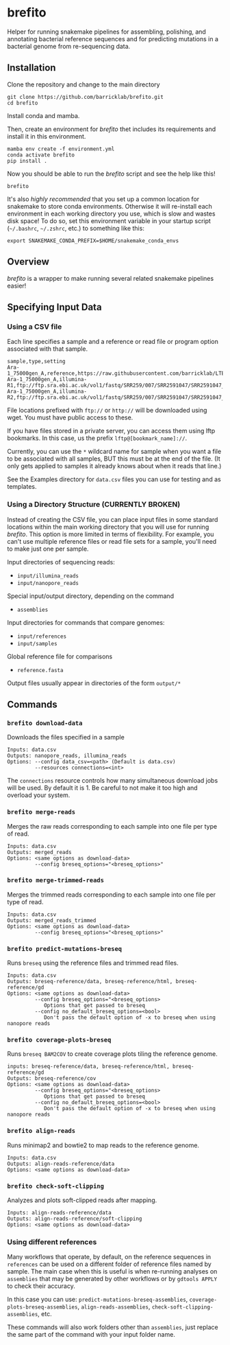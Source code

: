 # brefito

Helper for running snakemake pipelines for assembling, polishing, and annotating bacterial reference sequences and for predicting mutations in a bacterial genome from re-sequencing data.

## Installation

Clone the repository and change to the main directory
```
git clone https://github.com/barricklab/brefito.git
cd brefito
```

Install conda and mamba.

Then, create an environment for _brefito_ thet includes its requirements and install it in this environment.

```
mamba env create -f environment.yml
conda activate brefito
pip install .
```

Now you should be able to run the _brefito_ script and see the help like this!
```
brefito
```

It's also *highly recommended* that you set up a common location for snakemake to store conda environments. Otherwise it will re-install each environment in each working directory you use, which is slow and wastes disk space! To do so, set this environment variable in your startup script (`~/.bashrc`, `~/.zshrc`, etc.) to something like this:
```
export SNAKEMAKE_CONDA_PREFIX=$HOME/snakemake_conda_envs
```

## Overview

_brefito_ is a wrapper to make running several related snakemake pipelines easier!

## Specifying Input Data

### Using a CSV file

Each line specifies a sample and a reference or read file or program option associated with that sample.

```
sample,type,setting
Ara-1_75000gen_A,reference,https://raw.githubusercontent.com/barricklab/LTEE/7da91974eafac0c5a8f903ae57275795d4395af2/reference/REL606.gbk
Ara-1_75000gen_A,illumina-R1,ftp://ftp.sra.ebi.ac.uk/vol1/fastq/SRR259/007/SRR2591047/SRR2591047_1.fastq.gz
Ara-1_75000gen_A,illumina-R2,ftp://ftp.sra.ebi.ac.uk/vol1/fastq/SRR259/007/SRR2591047/SRR2591047_2.fastq.gz
```

File locations prefixed with `ftp://` or `http://` will be downloaded using wget. You must have public access to these.

If you have files stored in a private server, you can access them using lftp bookmarks. In this case, us the prefix `lftp@[bookmark_name]://`.

Currently, you can use the `*` wildcard name for sample when you want a file to be associated with all samples, BUT this must be at the end of the file. (It only gets applied to samples it already knows about when it reads that line.)

See the Examples directory for `data.csv` files you can use for testing and as templates.

### Using a Directory Structure (CURRENTLY BROKEN)

Instead of creating the CSV file, you can place input files in some standard locations within the main working directory that you will use for running _brefito_. This option is more limited in terms of flexibility. For example, you can't use multiple reference files or read file sets for a sample, you'll need to make just one per sample.

Input directories of sequencing reads:
* `input/illumina_reads`
* `input/nanopore_reads`

Special input/output directory, depending on the command
* `assemblies`

Input directories for commands that compare genomes:
* `input/references`
* `input/samples`

Global reference file for comparisons
* `reference.fasta`

Output files usually appear in directories of the form `output/*`

## Commands

### `brefito download-data`

Downloads the files specified in a sample

```
Inputs: data.csv
Outputs: nanopore_reads, illumina_reads
Options: --config data_csv=<path> (Default is data.csv)
         --resources connections=<int>
```

The `connections` resource controls how many simultaneous download jobs will be used. By default it is 1. Be careful to not make it too high and overload your system.

### `brefito merge-reads`

Merges the raw reads corresponding to each sample into one file per type of read.

```
Inputs: data.csv
Outputs: merged_reads
Options: <same options as download-data>
         --config breseq_options="<breseq_options>"
```

### `brefito merge-trimmed-reads`

Merges the trimmed reads corresponding to each sample into one file per type of read.

```
Inputs: data.csv
Outputs: merged_reads_trimmed
Options: <same options as download-data>
         --config breseq_options="<breseq_options>"
```

### `brefito predict-mutations-breseq`

Runs `breseq` using the reference files and trimmed read files.

```
Inputs: data.csv
Outputs: breseq-reference/data, breseq-reference/html, breseq-reference/gd 
Options: <same options as download-data>
         --config breseq_options="<breseq_options>
            Options that get passed to breseq
         --config no_default_breseq_options=<bool>
            Don't pass the default option of -x to breseq when using nanopore reads
```

### `brefito coverage-plots-breseq`

Runs `breseq BAM2COV` to create coverage plots tiling the reference genome.

```
inputs: breseq-reference/data, breseq-reference/html, breseq-reference/gd
Outputs: breseq-reference/cov
Options: <same options as download-data>
         --config breseq_options="<breseq_options>
            Options that get passed to breseq
         --config no_default_breseq_options=<bool>
            Don't pass the default option of -x to breseq when using nanopore reads
```

### `brefito align-reads`

Runs minimap2 and bowtie2 to map reads to the reference genome.

```
Inputs: data.csv
Outputs: align-reads-reference/data
Options: <same options as download-data>
```

### `brefito check-soft-clipping`

Analyzes and plots soft-clipped reads after mapping.

```
Inputs: align-reads-reference/data
Outputs: align-reads-reference/soft-clipping
Options: <same options as download-data>
```

### Using different references

Many workflows that operate, by default, on the reference sequences in `references` can be used on a different folder of reference files named by sample. The main case when this is useful is when re-running analyses on `assemblies` that may be generated by other workflows or by `gdtools APPLY` to check their accuracy.

In this case you can use: `predict-mutations-breseq-assemblies`, `coverage-plots-breseq-assemblies`, `align-reads-assemblies`, `check-soft-clipping-assemblies`, etc.

These commands will also work folders other than `assemblies`, just replace the same part of the command with your input folder name.
